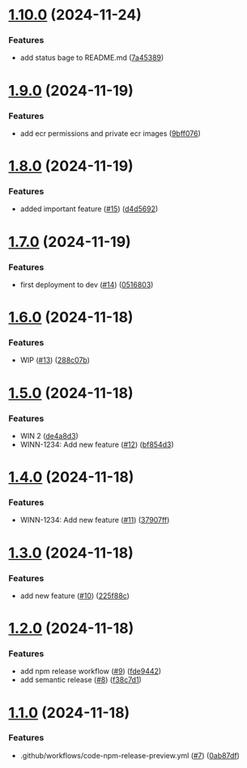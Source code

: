 # [1.10.0](https://github.com/yanchumak/neboaws/compare/1.9.0...1.10.0) (2024-11-24)


### Features

* add status bage to README.md ([7a45389](https://github.com/yanchumak/neboaws/commit/7a4538941126d1e44cc7b317e9c2b5e28d6297be))

# [1.9.0](https://github.com/yanchumak/neboaws/compare/1.8.0...1.9.0) (2024-11-19)


### Features

* add ecr permissions and private ecr images ([9bff076](https://github.com/yanchumak/neboaws/commit/9bff0760b2375293668dd6fc29441ee471db088f))

# [1.8.0](https://github.com/yanchumak/neboaws/compare/1.7.0...1.8.0) (2024-11-19)


### Features

* added important feature ([#15](https://github.com/yanchumak/neboaws/issues/15)) ([d4d5692](https://github.com/yanchumak/neboaws/commit/d4d56924e80edd5fc242ace99963faf1cdceaf1b))

# [1.7.0](https://github.com/yanchumak/neboaws/compare/1.6.0...1.7.0) (2024-11-19)


### Features

* first deployment to dev ([#14](https://github.com/yanchumak/neboaws/issues/14)) ([0516803](https://github.com/yanchumak/neboaws/commit/05168037e357c57ed2a2e1c56bfc2916f0ece603))

# [1.6.0](https://github.com/yanchumak/neboaws/compare/1.5.0...1.6.0) (2024-11-18)


### Features

* WIP ([#13](https://github.com/yanchumak/neboaws/issues/13)) ([288c07b](https://github.com/yanchumak/neboaws/commit/288c07bc554d10db5cc611be041de5e9f3ceab46))

# [1.5.0](https://github.com/yanchumak/neboaws/compare/1.4.0...1.5.0) (2024-11-18)


### Features

* WIN 2 ([de4a8d3](https://github.com/yanchumak/neboaws/commit/de4a8d3da34cfe3a03a8f5c1f150de41d8d992c0))
* WINN-1234: Add new feature ([#12](https://github.com/yanchumak/neboaws/issues/12)) ([bf854d3](https://github.com/yanchumak/neboaws/commit/bf854d3936ae5b81285d9647d002da67180000be))

# [1.4.0](https://github.com/yanchumak/neboaws/compare/1.3.0...1.4.0) (2024-11-18)


### Features

* WINN-1234: Add new feature ([#11](https://github.com/yanchumak/neboaws/issues/11)) ([37907ff](https://github.com/yanchumak/neboaws/commit/37907ffaa6d90b4c4c2ced3ca64ba6c757373a0d))

# [1.3.0](https://github.com/yanchumak/neboaws/compare/1.2.0...1.3.0) (2024-11-18)


### Features

* add new feature ([#10](https://github.com/yanchumak/neboaws/issues/10)) ([225f88c](https://github.com/yanchumak/neboaws/commit/225f88cdef084b2f2689bfd1d1c5b11b549c41b9))

# [1.2.0](https://github.com/yanchumak/neboaws/compare/1.1.0...1.2.0) (2024-11-18)


### Features

* add npm release workflow ([#9](https://github.com/yanchumak/neboaws/issues/9)) ([fde9442](https://github.com/yanchumak/neboaws/commit/fde94425783c1aa9e4b3e741c9821a6ba68c7445))
* add semantic release ([#8](https://github.com/yanchumak/neboaws/issues/8)) ([f38c7d1](https://github.com/yanchumak/neboaws/commit/f38c7d140b68cbfaa4aac57100635079c2470b56))

# [1.1.0](https://github.com/yanchumak/neboaws/compare/v1.0.0...1.1.0) (2024-11-18)


### Features

*   .github/workflows/code-npm-release-preview.yml ([#7](https://github.com/yanchumak/neboaws/issues/7)) ([0ab87df](https://github.com/yanchumak/neboaws/commit/0ab87dfccccb91a58c5247baa28d6dda7a9ac6b6))
